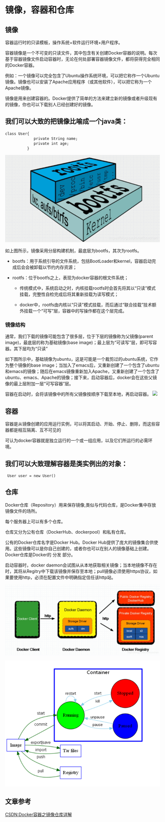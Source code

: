 # 镜像，容器和仓库

## 镜像

容器运行时的只读模板，操作系统+软件运行环境+用户程序。

容器镜像是一个不可变的只读文件，其中包含有关创建Docker容器的说明。每次基于容器镜像文件启动容器时，无论在何处部署容器镜像文件，都将获得完全相同的Docker容器。

例如：一个镜像可以完全包含了Ubuntu操作系统环境，可以把它称作一个Ubuntu镜像。镜像也可以安装了Apache应用程序（或其他软件），可以把它称为一个Apache镜像。

镜像是用来创建容器的。Docker提供了简单的方法来建立新的镜像或者升级现有的镜像，你也可以下载别人已经创建好的镜像。

我们可以大致的把镜像比喻成一个java类：
--------------------
    class User{
                 private String name;
                 private int age;
              }
              
![image.png](./image.png)

如上图所示，镜像采用分层构建机制，最底层为bootfs，其次为rootfs。

- bootfs：用于系统引导的文件系统，包括BootLoader和kernel，容器启动完成后会会被卸载以节约内存资源；

- rootfs：位于bootfs之上，表现为docker容器的根文件系统；

   - 传统模式中，系统启动之时，内核挂载rootfs时会首先将其以“只读”模式挂载，完整性自检完成后将其重新挂载为读写模式；

   - docker中，rootfs由内核以“只读”模式挂载，而后通过“联合挂载”技术额外挂载一个“可写”层，容器中的写操作都在这个层完成。


### 镜像结构

通常，我们下载的镜像可能包含了很多层，位于下层的镜像称为父镜像(parent image)，最底层的称为基础镜像(base image)；最上层为“可读写”层，即可写容器。其下层均为“只读”

如下图所示中，基础镜像为ubuntu，这是可能是一个裁剪过的ubuntu系统，它作为整个镜像的base image；当加入了emacs后，又重新创建了一个包含了ubuntu和emacs的镜像；随后在emacs镜像重新加入Apache，又重新创建了一个包含了ubuntu、emacs、Apache的镜像；接下来，启动容器后，docker会在这些父镜像的最上层附加一层“可写容器”层。

容器在启动时，会将该镜像中的所有父镜像按顺序下载至本地，再启动容器。
![](./imag-layer.png)


## 容器

容器是从镜像创建的应用运行实例，可以将其启动、开始、停止、删除，而这些容器都是相互隔离、互不可见的

可认为docker容器就是独立运行的一个或一组应用，以及它们所运行的必需环境。

我们可以大致理解容器是类实例出的对象：
--------------
     User user = new User()  

## 仓库

Docker仓库（Repository）用来保存镜像,类似与代码仓库，是Docker集中存放镜像文件的场所。

每个服务器上可以有多个仓库。

仓库又分为公有仓库（DockerHub、dockerpool）和私有仓库。

公有的Docker仓库名字是Docker Hub。Docker Hub提供了庞大的镜像集合供使用。这些镜像可以是你自己创建的，或者你也可以在别人的镜像基础上创建。Docker仓库是Docker的 分发 部分。

启动容器时，docker daemon会试图从从本地获取相关镜像；当本地镜像不存在时，其将从Regitry中下载该镜像并保存至本地；pull镜像必须使用https协议，如果要使用http，必须在配置文件中明确指定信任该http站。

![registry.png](./registry.png)

![Repositories, Container and Image](./container-image.png)













## 文章参考
[CSDN:Docker容器之镜像仓库详解](https://blog.csdn.net/ccschan/article/details/88095303)
